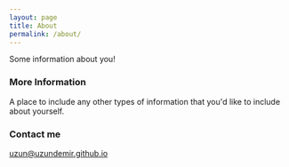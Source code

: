 ```yaml
---
layout: page
title: About
permalink: /about/
---
```


Some information about you!

### More Information

A place to include any other types of information that you'd like to include about yourself.

### Contact me

[uzun@uzundemir.github.io](mailto:uzun@uzundemir.github.io)
